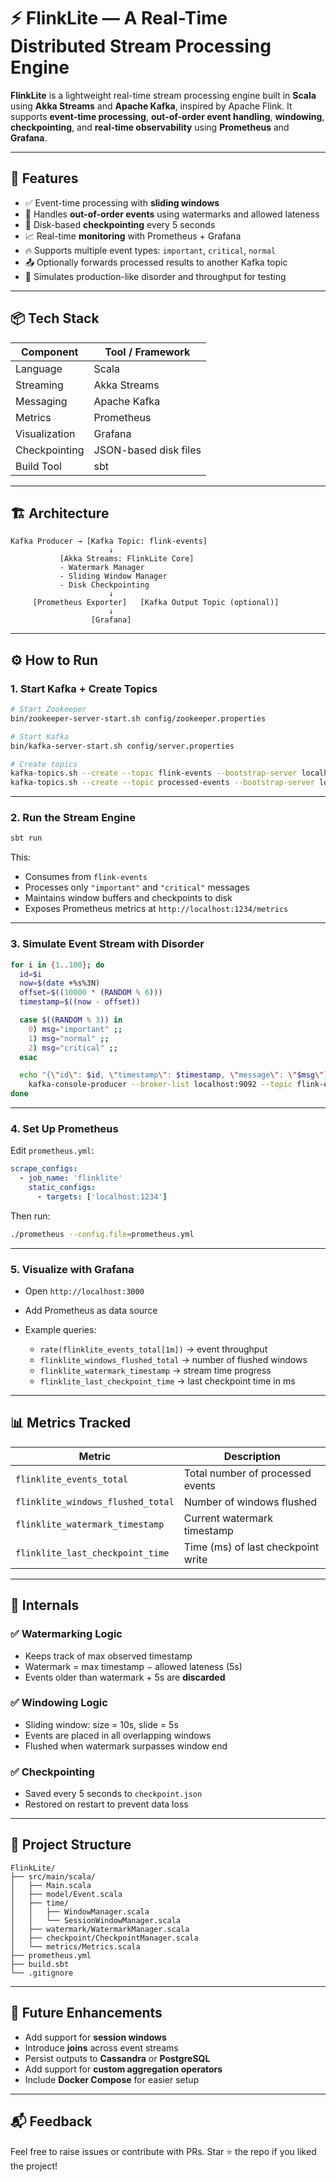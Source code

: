 # ⚡ FlinkLite — A Real-Time Distributed Stream Processing Engine

**FlinkLite** is a lightweight real-time stream processing engine built in **Scala** using **Akka Streams** and **Apache Kafka**, inspired by Apache Flink. It supports **event-time processing**, **out-of-order event handling**, **windowing**, **checkpointing**, and **real-time observability** using **Prometheus** and **Grafana**.

---

## 🚀 Features

* ✅ Event-time processing with **sliding windows**
* 🔄 Handles **out-of-order events** using watermarks and allowed lateness
* 📂 Disk-based **checkpointing** every 5 seconds
* 📈 Real-time **monitoring** with Prometheus + Grafana
* 🔥 Supports multiple event types: `important`, `critical`, `normal`
* 📤 Optionally forwards processed results to another Kafka topic
* 🧪 Simulates production-like disorder and throughput for testing

---

## 📦 Tech Stack

| Component     | Tool / Framework      |
| ------------- | --------------------- |
| Language      | Scala                 |
| Streaming     | Akka Streams          |
| Messaging     | Apache Kafka          |
| Metrics       | Prometheus            |
| Visualization | Grafana               |
| Checkpointing | JSON-based disk files |
| Build Tool    | sbt                   |

---

## 🏗 Architecture

```
Kafka Producer → [Kafka Topic: flink-events]
                      ↓
           [Akka Streams: FlinkLite Core]
           - Watermark Manager
           - Sliding Window Manager
           - Disk Checkpointing
                      ↓
     [Prometheus Exporter]   [Kafka Output Topic (optional)]
                      ↓
                  [Grafana]
```

---

## ⚙️ How to Run

### 1. Start Kafka + Create Topics

```bash
# Start Zookeeper
bin/zookeeper-server-start.sh config/zookeeper.properties

# Start Kafka
bin/kafka-server-start.sh config/server.properties

# Create topics
kafka-topics.sh --create --topic flink-events --bootstrap-server localhost:9092
kafka-topics.sh --create --topic processed-events --bootstrap-server localhost:9092
```

---

### 2. Run the Stream Engine

```bash
sbt run
```

This:

* Consumes from `flink-events`
* Processes only `"important"` and `"critical"` messages
* Maintains window buffers and checkpoints to disk
* Exposes Prometheus metrics at `http://localhost:1234/metrics`

---

### 3. Simulate Event Stream with Disorder

```bash
for i in {1..100}; do
  id=$i
  now=$(date +%s%3N)
  offset=$((10000 * (RANDOM % 6)))
  timestamp=$((now - offset))

  case $((RANDOM % 3)) in
    0) msg="important" ;;
    1) msg="normal" ;;
    2) msg="critical" ;;
  esac

  echo "{\"id\": $id, \"timestamp\": $timestamp, \"message\": \"$msg\"}" | \
    kafka-console-producer --broker-list localhost:9092 --topic flink-events > /dev/null
done
```

---

### 4. Set Up Prometheus

Edit `prometheus.yml`:

```yaml
scrape_configs:
  - job_name: 'flinklite'
    static_configs:
      - targets: ['localhost:1234']
```

Then run:

```bash
./prometheus --config.file=prometheus.yml
```

---

### 5. Visualize with Grafana

* Open `http://localhost:3000`
* Add Prometheus as data source
* Example queries:

  * `rate(flinklite_events_total[1m])` → event throughput
  * `flinklite_windows_flushed_total` → number of flushed windows
  * `flinklite_watermark_timestamp` → stream time progress
  * `flinklite_last_checkpoint_time` → last checkpoint time in ms

---

## 📊 Metrics Tracked

| Metric                            | Description                        |
| --------------------------------- | ---------------------------------- |
| `flinklite_events_total`          | Total number of processed events   |
| `flinklite_windows_flushed_total` | Number of windows flushed          |
| `flinklite_watermark_timestamp`   | Current watermark timestamp        |
| `flinklite_last_checkpoint_time`  | Time (ms) of last checkpoint write |

---

## 🧠 Internals

### ✅ Watermarking Logic

* Keeps track of max observed timestamp
* Watermark = max timestamp − allowed lateness (5s)
* Events older than watermark + 5s are **discarded**

### ✅ Windowing Logic

* Sliding window: size = 10s, slide = 5s
* Events are placed in all overlapping windows
* Flushed when watermark surpasses window end

### ✅ Checkpointing

* Saved every 5 seconds to `checkpoint.json`
* Restored on restart to prevent data loss

---

## 📂 Project Structure

```
FlinkLite/
├── src/main/scala/
│   ├── Main.scala
│   ├── model/Event.scala
│   ├── time/
│   │   ├── WindowManager.scala
│   │   └── SessionWindowManager.scala
│   ├── watermark/WatermarkManager.scala
│   ├── checkpoint/CheckpointManager.scala
│   └── metrics/Metrics.scala
├── prometheus.yml
├── build.sbt
└── .gitignore
```

---

## 🚰 Future Enhancements

* Add support for **session windows**
* Introduce **joins** across event streams
* Persist outputs to **Cassandra** or **PostgreSQL**
* Add support for **custom aggregation operators**
* Include **Docker Compose** for easier setup

---

## 📬 Feedback

Feel free to raise issues or contribute with PRs. Star ⭐ the repo if you liked the project!
